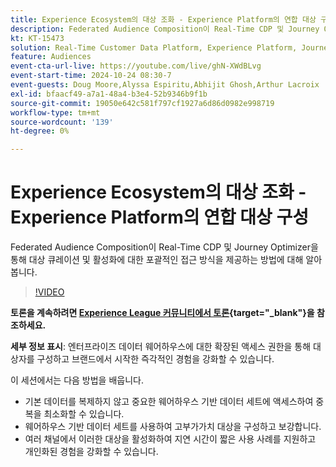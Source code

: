 ```yaml
---
title: Experience Ecosystem의 대상 조화 - Experience Platform의 연합 대상 구성
description: Federated Audience Composition이 Real-Time CDP 및 Journey Optimizer을 통해 대상 큐레이션 및 활성화에 대한 포괄적인 접근 방식을 제공하는 방법에 대해 알아봅니다.
kt: KT-15473
solution: Real-Time Customer Data Platform, Experience Platform, Journey Optimizer
feature: Audiences
event-cta-url-live: https://youtube.com/live/ghN-XWdBLvg
event-start-time: 2024-10-24 08:30-7
event-guests: Doug Moore,Alyssa Espiritu,Abhijit Ghosh,Arthur Lacroix
exl-id: bfaacf49-a7a1-48a4-b3e4-52b9346b9f1b
source-git-commit: 19050e642c581f797cf1927a6d86d0982e998719
workflow-type: tm+mt
source-wordcount: '139'
ht-degree: 0%

---
```


# Experience Ecosystem의 대상 조화 - Experience Platform의 연합 대상 구성

Federated Audience Composition이 Real-Time CDP 및 Journey Optimizer을 통해 대상 큐레이션 및 활성화에 대한 포괄적인 접근 방식을 제공하는 방법에 대해 알아봅니다.

>[!VIDEO](https://video.tv.adobe.com/v/3436457?quality=12&learn=on)

**토론을 계속하려면 [Experience League 커뮤니티에서 토론](https://experienceleaguecommunities.adobe.com/t5/adobe-experience-platform/adobe-experience-league-live-harmonize-audiences-in-experience/m-p/718976#M636){target="_blank"}을 참조하세요.**

**세부 정보 표시**:
엔터프라이즈 데이터 웨어하우스에 대한 확장된 액세스 권한을 통해 대상자를 구성하고 브랜드에서 시작한 즉각적인 경험을 강화할 수 있습니다.

이 세션에서는 다음 방법을 배웁니다.

* 기본 데이터를 복제하지 않고 중요한 웨어하우스 기반 데이터 세트에 액세스하여 중복을 최소화할 수 있습니다.
* 웨어하우스 기반 데이터 세트를 사용하여 고부가가치 대상을 구성하고 보강합니다.
* 여러 채널에서 이러한 대상을 활성화하여 지연 시간이 짧은 사용 사례를 지원하고 개인화된 경험을 강화할 수 있습니다.
